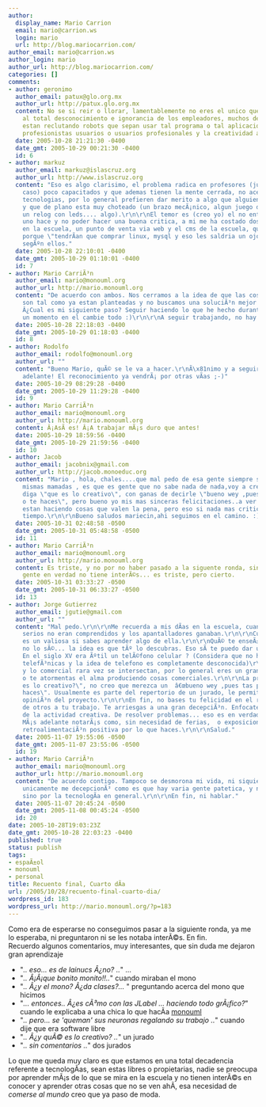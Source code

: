 ```yaml
---
author:
  display_name: Mario Carrion
  email: mario@carrion.ws
  login: mario
  url: http://blog.mariocarrion.com/
author_email: mario@carrion.ws
author_login: mario
author_url: http://blog.mariocarrion.com/
categories: []
comments:
- author: geronimo
  author_email: patux@glo.org.mx
  author_url: http://patux.glo.org.mx
  content: No se si reir o llorar, lamentablemente no eres el unico que se enfrenta
    al total desconocimiento e ignorancia de los empleadores, muchos de ellos ahora
    estan reclutando robots que sepan usar tal programa o tal aplicacion, quieren
    profesionistas usuarios o usuarios profesionales y la creatividad a la basura
  date: 2005-10-28 21:21:30 -0400
  date_gmt: 2005-10-29 00:21:30 -0400
  id: 6
- author: markuz
  author_email: markuz@islascruz.org
  author_url: http://www.islascruz.org
  content: "Eso es algo clarisimo, el problema radica en profesores (jurados en este
    caso) poco capacitados y que ademas tienen la mente cerrada, no aceptan nuevas
    tecnologias, por lo general prefieren dar merito a algo que alguien ya hizo anteriormente
    y que de plano esta muy choteado (un brazo mecÃ¡nico, algun juego de memorama,
    un relog con leds.... algo).\r\n\r\nEl temor es (creo yo) el no entender lo que
    uno hace y no poder hacer una buena critica, a mi me ha costado dos proyectos
    en la escuela, un punto de venta via web y el cms de la escuela, que no quedÃ³
    porque \"tendrÃ­an que comprar linux, mysql y eso les saldria un ojo de la cara\"
    segÃºn ellos."
  date: 2005-10-28 22:10:01 -0400
  date_gmt: 2005-10-29 01:10:01 -0400
  id: 7
- author: Mario CarriÃ³n
  author_email: mario@monouml.org
  author_url: http://mario.monouml.org
  content: "De acuerdo con ambos. Nos cerramos a la idea de que las cosas siempre
    son tal como ya estan planteadas y no buscamos una soluciÃ³n mejor a lo propuesto,
    Â¿Cual es mi siguiente paso? Seguir haciendo lo que he hecho durante aÃ±os, habrÃ¡
    un momento en el cambie todo :)\r\n\r\nA seguir trabajando, no hay de otra."
  date: 2005-10-28 22:18:03 -0400
  date_gmt: 2005-10-29 01:18:03 -0400
  id: 8
- author: Rodolfo
  author_email: rodolfo@monouml.org
  author_url: ""
  content: "Bueno Mario, quÃ© se le va a hacer.\r\nÃ\x81nimo y a seguir dandole para
    adelante! El reconocimiento ya vendrÃ¡ por otras vÃ­as ;-)"
  date: 2005-10-29 08:29:28 -0400
  date_gmt: 2005-10-29 11:29:28 -0400
  id: 9
- author: Mario CarriÃ³n
  author_email: mario@monouml.org
  author_url: http://mario.monouml.org
  content: Â¡AsÃ­ es! Â¡A trabajar mÃ¡s duro que antes!
  date: 2005-10-29 18:59:56 -0400
  date_gmt: 2005-10-29 21:59:56 -0400
  id: 10
- author: Jacob
  author_email: jacobnix@gmail.com
  author_url: http://jacob.monoeduc.org
  content: "Mario , hola, chales....que mal pedo de esa gente siempre salen con las
    mismas mamadas , es que es gente que no sabe nada de nada,voy a creer que alguien
    diga \"que es lo creativo\", con ganas de decirle \"bueno wey ,pues tas pendejo
    o te haces\", pero bueno yo mis mas sinceras felicitaciones..a ver cuantos mexicanos
    estan haciendo cosas que valen la pena, pero eso si nada mas criticando y perdiendo
    tiempo.\r\n\r\nBueno saludos mariecin,ahi seguimos en el camino. :)"
  date: 2005-10-31 02:48:58 -0500
  date_gmt: 2005-10-31 05:48:58 -0500
  id: 11
- author: Mario CarriÃ³n
  author_email: mario@monouml.org
  author_url: http://mario.monouml.org
  content: Es triste, y no por no haber pasado a la siguente ronda, sino porque la
    gente en verdad no tiene interÃ©s... es triste, pero cierto.
  date: 2005-10-31 03:33:27 -0500
  date_gmt: 2005-10-31 06:33:27 -0500
  id: 13
- author: Jorge Gutierrez
  author_email: jgutie@gmail.com
  author_url: ""
  content: "Mal pedo.\r\n\r\nMe recuerda a mis dÃ­as en la escuela, cuando los proyectos
    serios no eran comprendidos y los apantalladores ganaban.\r\n\r\nCualquier vivencia
    es un valiosa si sabes aprender algo de ella.\r\n\r\nQuÃ© te enseÃ±a eso?... pues
    no lo sÃ©... la idea es que tÃº lo descubras. Eso sÃ­ te puedo dar unas sugerencias:\r\n\r\n-
    En el siglo XV era Ãºtil un telÃ©fono celular ? (Considera que no hay compaÃ±ias
    telefÃ³nicas y la idea de telefono es completamente desconocida)\r\n\r\n-El arte
    y lo comercial rara vez se intersectan, por lo general eres un gran artista pobre,
    o te atormentas el alma produciendo cosas comerciales.\r\n\r\nLa pregunta de \"que
    es lo creativo?\", no creo que merezca un  â€œbueno wey ,pues tas pendejo o te
    haces\". Usualmente es parte del repertorio de un jurado, le permite conocer tu
    opiniÃ³n del proyecto.\r\n\r\nEn fin, no bases tu felicidad en el reconocimiento
    de otros a tu trabajo. Te arriesgas a una gran decepciÃ³n. Enfocate en la satisfacciÃ³n
    de la actividad creativa. De resolver problemas... eso es en verdad satisfactorio.
    MÃ¡s adelante notarÃ¡s como, sin necesidad de ferias,  o exposiciones, recibiras
    retroalimentaciÃ³n positiva por lo que haces.\r\n\r\nSalud."
  date: 2005-11-07 19:55:06 -0500
  date_gmt: 2005-11-07 23:55:06 -0500
  id: 19
- author: Mario CarriÃ³n
  author_email: mario@monouml.org
  author_url: http://mario.monouml.org
  content: "De acuerdo contigo. Tampoco se desmorona mi vida, ni siquiera me entristeciÃ³,
    unicamente me decepcionÃ³ como es que hay varia gente patetica, y no por mi proyecto
    sino por la tecnologÃ­a en general.\r\n\r\nEn fin, ni hablar."
  date: 2005-11-07 20:45:24 -0500
  date_gmt: 2005-11-08 00:45:24 -0500
  id: 20
date: 2005-10-28T19:03:23Z
date_gmt: 2005-10-28 22:03:23 -0400
published: true
status: publish
tags:
- espaÃ±ol
- monouml
- personal
title: Recuento final, Cuarto dÃ­a
url: /2005/10/28/recuento-final-cuarto-dia/
wordpress_id: 183
wordpress_url: http://mario.monouml.org/?p=183
---
```


<p>Como era de esperarse no conseguimos pasar a la siguiente ronda, ya me lo esperaba, ni preguntaron ni se les notaba interÃ©s. En fin.<br />
Recuerdo algunos comentarios, muy interesantes, que sin duda me dejaron gran aprendizaje</p>
<ul>
<li>"<em>.. eso... es de lainucs Â¿no? ..</em>" ... </li>
<li>"<em>.. Â¡Â¡que bonito monito!!..</em>" cuando miraban el mono</li>
<li>"<em>.. Â¿y el mono? Â¿da clases?... </em>" preguntando acerca del mono que hicimos </li>
<li>"<em>... entonces.. Â¿es cÃ³mo con las JLabel ... haciendo todo grÃ¡fico?</em>" cuando le explicaba a una chica lo que hacÃ­a <a href="http://www.monouml.org">monouml</a></li>
<li>"<em>.. pero... se 'queman' sus neuronas regalando su trabajo ..</em>" cuando dije que era software libre</li>
<li>"<em>.. Â¿y quÃ© es lo creativo? ..</em>" un jurado</li>
<li>"<em>.. sin comentarios ..</em>" dos jurados</li>
</ul>
<p>Lo que me queda muy claro es que estamos en una total decadencia referente a tecnologÃ­as, sean estas libres o propietarias, nadie se preocupa por aprender mÃ¡s de lo que se mira en la escuela y no tienen interÃ©s en conocer y aprender otras cosas que no se ven ahÃ­, esa necesidad de <em>comerse al mundo</em> creo que ya paso de moda.</p>

